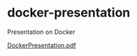 # docker-presentation
Presentation on Docker

[DockerPresentation.pdf](http://timofeevda.github.io/docs/docker-presentation.pdf)
